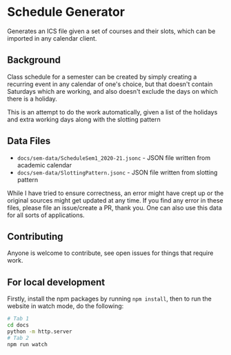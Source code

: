 # Schedule Generator

Generates an ICS file given a set of courses and their slots, which can be imported in any
calendar client.

## Background

Class schedule for a semester can be created by simply creating a recurring event in any
calendar of one's choice, but that doesn't contain Saturdays which are working, and also
doesn't exclude the days on which there is a holiday.

This is an attempt to do the work automatically, given a list of the holidays and extra
working days along with the slotting pattern

## Data Files

- `docs/sem-data/ScheduleSem1_2020-21.jsonc` - JSON file written from academic calendar
- `docs/sem-data/SlottingPattern.jsonc` - JSON file written from slotting pattern

While I have tried to ensure correctness, an error might have crept up or the original
sources might get updated at any time.
If you find any error in these files, please file an issue/create a PR, thank you.
One can also use this data for all sorts of applications.

## Contributing

Anyone is welcome to contribute, see open issues for things that require work.

## For local development

Firstly, install the npm packages by running `npm install`, then to run the website
in watch mode, do the following:

```sh
# Tab 1
cd docs
python -m http.server
# Tab 2
npm run watch
```
